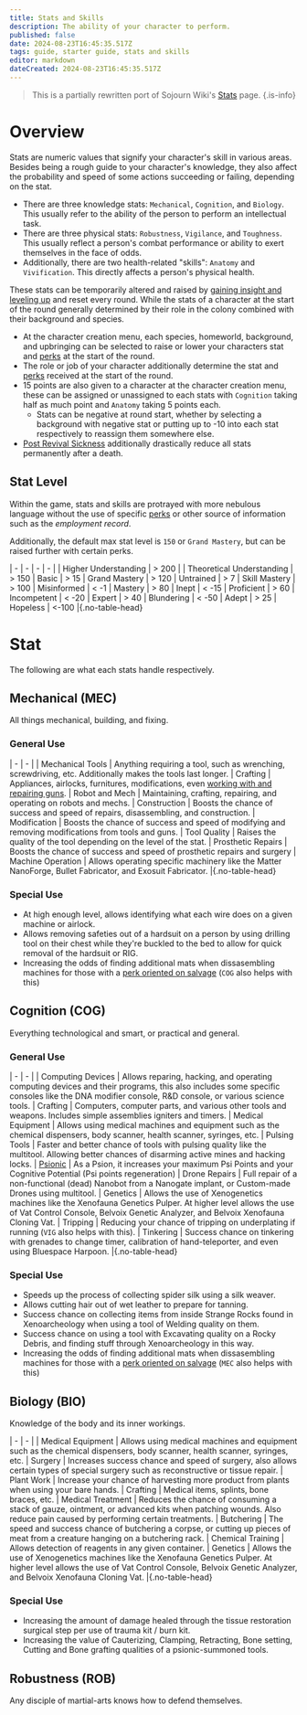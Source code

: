 ```yaml
---
title: Stats and Skills
description: The ability of your character to perform.
published: false
date: 2024-08-23T16:45:35.517Z
tags: guide, starter guide, stats and skills
editor: markdown
dateCreated: 2024-08-23T16:45:35.517Z
---
```


> This is a partially rewritten port of Sojourn Wiki's [Stats](https://sojourn13.space/wiki/Stats) page.
{.is-info}

# Overview
Stats are numeric values that signify your character's skill in various areas. Besides being a rough guide to your character's knowledge, they also affect the probability and speed of some actions succeeding or failing, depending on the stat. 

* There are three knowledge stats: `Mechanical`, `Cognition`, and `Biology`. This usually refer to the ability of the person to perform an intellectual task.
* There are three physical stats: `Robustness`, `Vigilance`, and `Toughness`. This usually reflect a person's combat performance or ability to exert themselves in the face of odds.
* Additionally, there are two health-related "skills": `Anatomy` and `Vivification`. This directly affects a person's physical health.

These stats can be temporarily altered and raised by [gaining insight and leveling up](/guides/starter-guides/Sanity-and-Insight) and reset every round. While the stats of a character at the start of the round generally determined by their role in the colony combined with their background and species.
* At the character creation menu, each species, homeworld, background, and upbringing can be selected to raise or lower your characters stat and [perks]() at the start of the round.
* The role or job of your character additionally determine the stat and [perks]() received at the start of the round.
* 15 points are also given to a character at the character creation menu, these can be assigned or unassigned to each stats with `Cognition` taking half as much point and `Anatomy` taking 5 points each.
	* Stats can be negative at round start, whether by selecting a background with negative stat or putting up to -10 into each stat respectively to reassign them somewhere else.
* [Post Revival Sickness]() additionally drastically reduce all stats permanently after a death.

## Stat Level
Within the game, stats and skills are protrayed with more nebulous language without the use of specific [perks]() or other source of information such as the *employment record*.

Additionally, the default max stat level is `150` or `Grand Mastery`, but can be raised further with certain perks.


| - | - | - | - | 
| Higher Understanding | > 200 |
| Theoretical Understanding | > 150 | Basic | > 15
| Grand Mastery | > 120 | Untrained | > 7
| Skill Mastery | > 100 | Misinformed | < -1
| Mastery | > 80 | Inept | < -15
| Proficient | > 60 | Incompetent | < -20
| Expert | > 40 | Blundering | < -50
| Adept | > 25 | Hopeless | <-100 |{.no-table-head}

# Stat

The following are what each stats handle respectively.

## Mechanical (MEC)
All things mechanical, building, and fixing.

### General Use
| - | - | 
| Mechanical Tools | Anything requiring a tool, such as wrenching, screwdriving, etc. Additionally makes the tools last longer.
| Crafting | Appliances, airlocks, furnitures, modifications, even [working with and repairing guns]().
| Robot and Mech | Maintaining, crafting, repairing, and operating on robots and mechs.
| Construction | Boosts the chance of success and speed of repairs, disassembling, and construction.
| Modification | Boosts the chance of success and speed of modifying and removing modifications from tools and guns.
| Tool Quality | Raises the quality of the tool depending on the level of the stat.
| Prosthetic Repairs | Boosts the chance of success and speed of prosthetic repairs and surgery 
| Machine Operation | Allows operating specific machinery like the Matter NanoForge, Bullet Fabricator, and Exosuit Fabricator. |{.no-table-head}

### Special Use
* At high enough level, allows identifying what each wire does on a given machine or airlock.
* Allows removing safeties out of a hardsuit on a person by using drilling tool on their chest while they're buckled to the bed to allow for quick removal of the hardsuit or RIG.
* Increasing the odds of finding additional mats when dissasembling machines for those with a [perk oriented on salvage]() (`COG` also helps with this)

## Cognition (COG)
Everything technological and smart, or practical and general.

### General Use
| - | - | 
| Computing Devices | Allows reparing, hacking, and operating computing devices and their programs, this also includes some specific consoles like the DNA modifier console, R&D console, or various science tools.
| Crafting | Computers, computer parts, and various other tools and weapons. Includes simple assemblies igniters and timers.
| Medical Equipment | Allows using medical machines and equipment such as the chemical dispensers, body scanner, health scanner, syringes, etc.
| Pulsing Tools | Faster and better chance of tools with pulsing quality like the multitool. Allowing better chances of disarming active mines and hacking locks.
| [Psionic](/guides/other-guides/Psionics) | As a Psion, it increases your maximum Psi Points and your Cognitive Potential (Psi points regeneration)
| Drone Repairs | Full repair of a non-functional (dead) Nanobot from a Nanogate implant, or Custom-made Drones using multitool.
| Genetics | Allows the use of Xenogenetics machines like the Xenofauna Genetics Pulper. At higher level allows the use of Vat Control Console, Belvoix Genetic Analyzer, and Belvoix Xenofauna Cloning Vat.
| Tripping | Reducing your chance of tripping on underplating if running (`VIG` also helps with this).
| Tinkering | Success chance on tinkering with grenades to change timer, calibration of hand-teleporter, and even using Bluespace Harpoon. |{.no-table-head}

### Special Use
* Speeds up the process of collecting spider silk using a silk weaver.
* Allows cutting hair out of wet leather to prepare for tanning.
* Success chance on collecting items from inside Strange Rocks found in Xenoarcheology when using a tool of Welding quality on them.
* Success chance on using a tool with Excavating quality on a Rocky Debris, and finding stuff through Xenoarcheology in this way.
* Increasing the odds of finding additional mats when dissasembling machines for those with a [perk oriented on salvage]() (`MEC` also helps with this)

## Biology (BIO)
Knowledge of the body and its inner workings.

| - | - | 
| Medical Equipment | Allows using medical machines and equipment such as the chemical dispensers, body scanner, health scanner, syringes, etc. 
| Surgery | Increases success chance and speed of surgery, also allows certain types of special surgery such as reconstructive or tissue repair.
| Plant Work | Increase your chance of harvesting more product from plants when using your bare hands.
| Crafting | Medical items, splints, bone braces, etc.
| Medical Treatment | Reduces the chance of consuming a stack of gauze, ointment, or advanced kits when patching wounds. Also reduce pain caused by performing certain treatments.
| Butchering | The speed and success chance of butchering a corpse, or cutting up pieces of meat from a creature hanging on a butchering rack.
| Chemical Training | Allows detection of reagents in any given container.
| Genetics | Allows the use of Xenogenetics machines like the Xenofauna Genetics Pulper. At higher level allows the use of Vat Control Console, Belvoix Genetic Analyzer, and Belvoix Xenofauna Cloning Vat. |{.no-table-head}

### Special Use
* Increasing the amount of damage healed through the tissue restoration surgical step per use of trauma kit / burn kit.
* Increasing the value of Cauterizing, Clamping, Retracting, Bone setting, Cutting and Bone grafting qualities of a psionic-summoned tools.

## Robustness (ROB)
Any disciple of martial-arts knows how to defend themselves.

